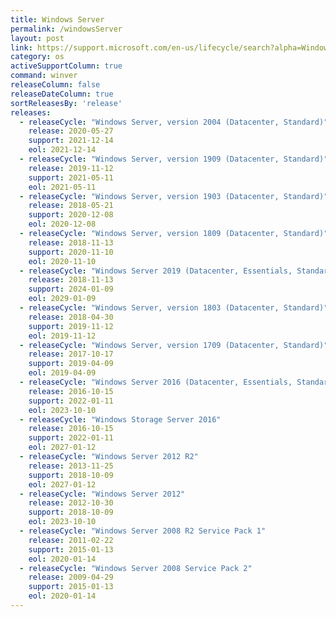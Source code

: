 ```yaml
---
title: Windows Server
permalink: /windowsServer
layout: post
link: https://support.microsoft.com/en-us/lifecycle/search?alpha=Windows%20Server
category: os
activeSupportColumn: true
command: winver
releaseColumn: false
releaseDateColumn: true
sortReleasesBy: 'release'
releases:
  - releaseCycle: "Windows Server, version 2004 (Datacenter, Standard)"
    release: 2020-05-27
    support: 2021-12-14
    eol: 2021-12-14
  - releaseCycle: "Windows Server, version 1909 (Datacenter, Standard)"
    release: 2019-11-12
    support: 2021-05-11
    eol: 2021-05-11
  - releaseCycle: "Windows Server, version 1903 (Datacenter, Standard)"
    release: 2018-05-21
    support: 2020-12-08
    eol: 2020-12-08
  - releaseCycle: "Windows Server, version 1809 (Datacenter, Standard)"
    release: 2018-11-13
    support: 2020-11-10
    eol: 2020-11-10
  - releaseCycle: "Windows Server 2019 (Datacenter, Essentials, Standard)"
    release: 2018-11-13
    support: 2024-01-09
    eol: 2029-01-09
  - releaseCycle: "Windows Server, version 1803 (Datacenter, Standard)"
    release: 2018-04-30
    support: 2019-11-12
    eol: 2019-11-12
  - releaseCycle: "Windows Server, version 1709 (Datacenter, Standard)"
    release: 2017-10-17
    support: 2019-04-09
    eol: 2019-04-09
  - releaseCycle: "Windows Server 2016 (Datacenter, Essentials, Standard)"
    release: 2016-10-15
    support: 2022-01-11
    eol: 2023-10-10
  - releaseCycle: "Windows Storage Server 2016"
    release: 2016-10-15
    support: 2022-01-11
    eol: 2027-01-12
  - releaseCycle: "Windows Server 2012 R2"
    release: 2013-11-25
    support: 2018-10-09
    eol: 2027-01-12
  - releaseCycle: "Windows Server 2012"
    release: 2012-10-30
    support: 2018-10-09
    eol: 2023-10-10
  - releaseCycle: "Windows Server 2008 R2 Service Pack 1"
    release: 2011-02-22
    support: 2015-01-13
    eol: 2020-01-14
  - releaseCycle: "Windows Server 2008 Service Pack 2"
    release: 2009-04-29
    support: 2015-01-13
    eol: 2020-01-14
---
```



